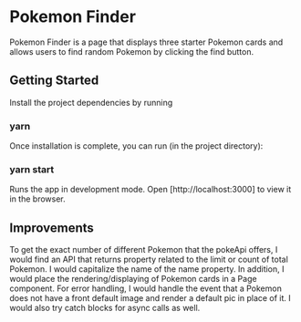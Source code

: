 # Pokemon Finder

Pokemon Finder is a page that displays three starter Pokemon cards and allows users to find random Pokemon by clicking the find button.

## Getting Started

Install the project dependencies by running

### yarn

Once installation is complete, you can run (in the project directory):

### yarn start

Runs the app in development mode.
Open [http://localhost:3000] to view it in the browser.

## Improvements

To get the exact number of different Pokemon that the pokeApi offers, I would find an API that returns property related to the limit or count of total Pokemon. 
I would capitalize the name of the name property. 
In addition, I would place the rendering/displaying of Pokemon cards in a Page component. 
For error handling, I would handle the event that a Pokemon does not have a front default image and render a default pic in place of it. I would also try catch blocks for async calls as well. 

